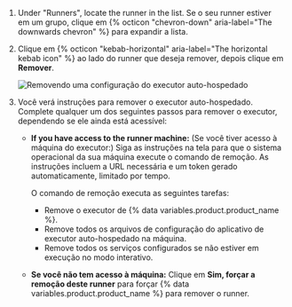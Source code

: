1. Under "Runners", locate the runner in the list. Se o seu runner estiver em um grupo, clique em {% octicon "chevron-down" aria-label="The downwards chevron" %} para expandir a lista.
1. Clique em {% octicon "kebab-horizontal" aria-label="The horizontal kebab icon" %} ao lado do runner que deseja remover, depois clique em **Remover**.

    ![Removendo uma configuração do executor auto-hospedado](/assets/images/help/settings/actions-runner-remove.png)
1. Você verá instruções para remover o executor auto-hospedado. Complete qualquer um dos seguintes passos para remover o executor, dependendo se ele ainda está acessível:

    * **If you have access to the runner machine:** (Se você tiver acesso à máquina do executor:) Siga as instruções na tela para que o sistema operacional da sua máquina execute o comando de remoção. As instruções incluem a URL necessária e um token gerado automaticamente, limitado por tempo.

        O comando de remoção executa as seguintes tarefas:

        * Remove o executor de {% data variables.product.product_name %}.
        * Remove todos os arquivos de configuração do aplicativo de executor auto-hospedado na máquina.
        * Remove todos os serviços configurados se não estiver em execução no modo interativo.

    * **Se você não tem acesso à máquina:** Clique em **Sim, forçar a remoção deste runner** para forçar {% data variables.product.product_name %} para remover o runner.
